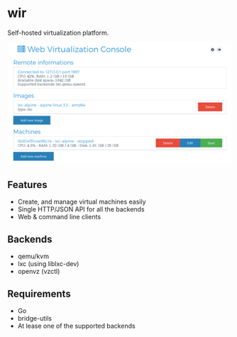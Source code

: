 # wir

Self-hosted virtualization platform.

![screenshot](misc/screenshot.png)

## Features

* Create, and manage virtual machines easily
* Single HTTP/JSON API for all the backends
* Web & command line clients

## Backends

* qemu/kvm
* lxc (using liblxc-dev)
* openvz (vzctl)

## Requirements

* Go
* bridge-utils
* At lease one of the supported backends

